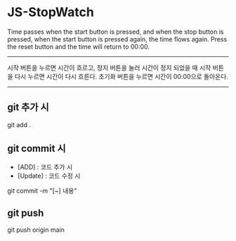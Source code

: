 # JS-StopWatch
Time passes when the start button is pressed, and when the stop button is pressed, when the start button is pressed again, the time flows again.
Press the reset button and the time will return to 00:00.

------------

시작 버튼을 누르면 시간이 흐르고, 정지 버튼을 눌러 시간이 정지 되었을 때 시작 버튼을 다시 누르면 시간이 다시 흐른다.
초기화 버튼을 누르면 시간이 00:00으로 돌아온다.

------------

## git 추가 시
  git add .

## git commit 시
  + [ADD] : 코드 추가 시
  + [Update] : 코드 수정 시
  
  git commit -m "[~] 내용"
 
## git push
  git push origin main
